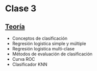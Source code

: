 # Clase 3

## [Teoría](teoria/clase3.pdf)

* Conceptos de clasificación
* Regresión logistica simple y múltiple
* Regresión logistica multi-clase
* Métodos de evaluación de clasificación
* Curva ROC
* Clasificador KNN
